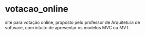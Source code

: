 # votacao_online
site para votação online, proposto pelo professor de Arquitetura de software, com intuito de apresentar os modelos MVC ou MVT.
